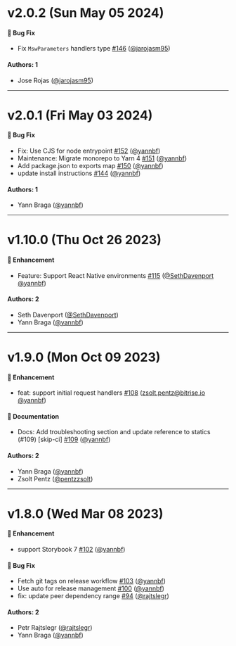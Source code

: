 # v2.0.2 (Sun May 05 2024)

#### 🐛 Bug Fix

- Fix `MswParameters` handlers type [#146](https://github.com/mswjs/msw-storybook-addon/pull/146) ([@jarojasm95](https://github.com/jarojasm95))

#### Authors: 1

- Jose Rojas ([@jarojasm95](https://github.com/jarojasm95))

---

# v2.0.1 (Fri May 03 2024)

#### 🐛 Bug Fix

- Fix: Use CJS for node entrypoint [#152](https://github.com/mswjs/msw-storybook-addon/pull/152) ([@yannbf](https://github.com/yannbf))
- Maintenance: Migrate monorepo to Yarn 4 [#151](https://github.com/mswjs/msw-storybook-addon/pull/151) ([@yannbf](https://github.com/yannbf))
- Add package.json to exports map [#150](https://github.com/mswjs/msw-storybook-addon/pull/150) ([@yannbf](https://github.com/yannbf))
- update install instructions [#144](https://github.com/mswjs/msw-storybook-addon/pull/144) ([@yannbf](https://github.com/yannbf))

#### Authors: 1

- Yann Braga ([@yannbf](https://github.com/yannbf))

---

# v1.10.0 (Thu Oct 26 2023)

#### 🚀 Enhancement

- Feature: Support React Native environments [#115](https://github.com/mswjs/msw-storybook-addon/pull/115) ([@SethDavenport](https://github.com/SethDavenport) [@yannbf](https://github.com/yannbf))

#### Authors: 2

- Seth Davenport ([@SethDavenport](https://github.com/SethDavenport))
- Yann Braga ([@yannbf](https://github.com/yannbf))

---

# v1.9.0 (Mon Oct 09 2023)

#### 🚀 Enhancement

- feat: support initial request handlers [#108](https://github.com/mswjs/msw-storybook-addon/pull/108) (zsolt.pentz@bitrise.io [@yannbf](https://github.com/yannbf))

#### 📝 Documentation

- Docs: Add troubleshooting section and update reference to statics (#109) [skip-ci] [#109](https://github.com/mswjs/msw-storybook-addon/pull/109) ([@yannbf](https://github.com/yannbf))

#### Authors: 2

- Yann Braga ([@yannbf](https://github.com/yannbf))
- Zsolt Pentz ([@pentzzsolt](https://github.com/pentzzsolt))

---

# v1.8.0 (Wed Mar 08 2023)

#### 🚀 Enhancement

- support Storybook 7 [#102](https://github.com/mswjs/msw-storybook-addon/pull/102) ([@yannbf](https://github.com/yannbf))

#### 🐛 Bug Fix

- Fetch git tags on release workflow [#103](https://github.com/mswjs/msw-storybook-addon/pull/103) ([@yannbf](https://github.com/yannbf))
- Use auto for release management [#100](https://github.com/mswjs/msw-storybook-addon/pull/100) ([@yannbf](https://github.com/yannbf))
- fix: update peer dependency range [#94](https://github.com/mswjs/msw-storybook-addon/pull/94) ([@rajtslegr](https://github.com/rajtslegr))

#### Authors: 2

- Petr Rajtslegr ([@rajtslegr](https://github.com/rajtslegr))
- Yann Braga ([@yannbf](https://github.com/yannbf))
